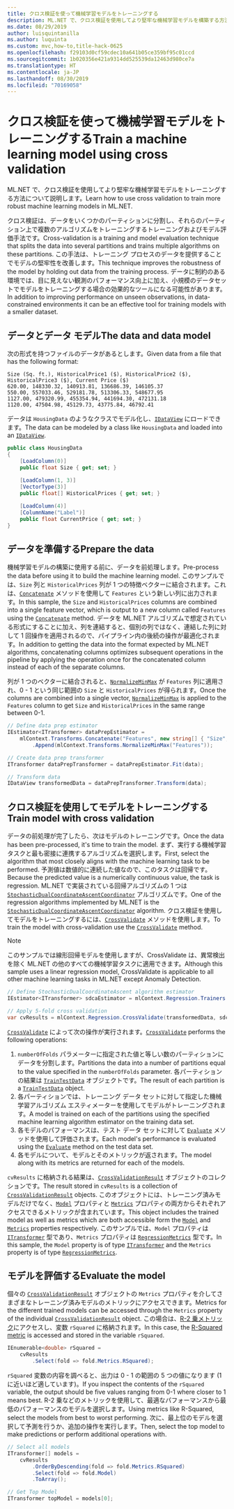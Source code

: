 ```yaml
---
title: クロス検証を使って機械学習モデルをトレーニングする
description: ML.NET で、クロス検証を使用してより堅牢な機械学習モデルを構築する方法について説明します。 クロス検証は、データをいくつかのパーティションに分割し、それらのパーティション上で複数のアルゴリズムをトレーニングするトレーニングおよびモデル評価手法です。
ms.date: 08/29/2019
author: luisquintanilla
ms.author: luquinta
ms.custom: mvc,how-to,title-hack-0625
ms.openlocfilehash: f29103d0cf59cdec10a641b05ce359bf95c01ccd
ms.sourcegitcommit: 1b020356e421a9314dd525539da12463d980ce7a
ms.translationtype: HT
ms.contentlocale: ja-JP
ms.lasthandoff: 08/30/2019
ms.locfileid: "70169058"
---
```

# <a name="train-a-machine-learning-model-using-cross-validation"></a><span data-ttu-id="f189a-104">クロス検証を使って機械学習モデルをトレーニングする</span><span class="sxs-lookup"><span data-stu-id="f189a-104">Train a machine learning model using cross validation</span></span>

<span data-ttu-id="f189a-105">ML.NET で、クロス検証を使用してより堅牢な機械学習モデルをトレーニングする方法について説明します。</span><span class="sxs-lookup"><span data-stu-id="f189a-105">Learn how to use cross validation to train more robust machine learning models in ML.NET.</span></span> 

<span data-ttu-id="f189a-106">クロス検証は、データをいくつかのパーティションに分割し、それらのパーティション上で複数のアルゴリズムをトレーニングするトレーニングおよびモデル評価手法です。</span><span class="sxs-lookup"><span data-stu-id="f189a-106">Cross-validation is a training and model evaluation technique that splits the data into several partitions and trains multiple algorithms on these partitions.</span></span> <span data-ttu-id="f189a-107">この手法は、トレーニング プロセスのデータを提供することでモデルの堅牢性を改善します。</span><span class="sxs-lookup"><span data-stu-id="f189a-107">This technique improves the robustness of the model by holding out data from the training process.</span></span> <span data-ttu-id="f189a-108">データに制約のある環境では、目に見えない観測のパフォーマンス向上に加え、小規模のデータセットでモデルをトレーニングする場合の効果的なツールになる可能性があります。</span><span class="sxs-lookup"><span data-stu-id="f189a-108">In addition to improving performance on unseen observations, in data-constrained environments it can be an effective tool for training models with a smaller dataset.</span></span>

## <a name="the-data-and-data-model"></a><span data-ttu-id="f189a-109">データとデータ モデル</span><span class="sxs-lookup"><span data-stu-id="f189a-109">The data and data model</span></span>

<span data-ttu-id="f189a-110">次の形式を持つファイルのデータがあるとします。</span><span class="sxs-lookup"><span data-stu-id="f189a-110">Given data from a file that has the following format:</span></span>

```text
Size (Sq. ft.), HistoricalPrice1 ($), HistoricalPrice2 ($), HistoricalPrice3 ($), Current Price ($)
620.00, 148330.32, 140913.81, 136686.39, 146105.37
550.00, 557033.46, 529181.78, 513306.33, 548677.95
1127.00, 479320.99, 455354.94, 441694.30, 472131.18
1120.00, 47504.98, 45129.73, 43775.84, 46792.41
```

<span data-ttu-id="f189a-111">データは `HousingData` のようなクラスでモデル化し、[`IDataView`](xref:Microsoft.ML.IDataView) にロードできます。</span><span class="sxs-lookup"><span data-stu-id="f189a-111">The data can be modeled by a class like `HousingData` and loaded into an [`IDataView`](xref:Microsoft.ML.IDataView).</span></span>

```csharp
public class HousingData
{
    [LoadColumn(0)]
    public float Size { get; set; }
 
    [LoadColumn(1, 3)]
    [VectorType(3)]
    public float[] HistoricalPrices { get; set; }

    [LoadColumn(4)]
    [ColumnName("Label")]
    public float CurrentPrice { get; set; }
}
```

## <a name="prepare-the-data"></a><span data-ttu-id="f189a-112">データを準備する</span><span class="sxs-lookup"><span data-stu-id="f189a-112">Prepare the data</span></span>

<span data-ttu-id="f189a-113">機械学習モデルの構築に使用する前に、データを前処理します。</span><span class="sxs-lookup"><span data-stu-id="f189a-113">Pre-process the data before using it to build the machine learning model.</span></span> <span data-ttu-id="f189a-114">このサンプルでは、`Size` 列と `HistoricalPrices` 列が 1 つの特徴ベクターに結合されます。これは、[`Concatenate`](xref:Microsoft.ML.TransformExtensionsCatalog.Concatenate*) メソッドを使用して `Features` という新しい列に出力されます。</span><span class="sxs-lookup"><span data-stu-id="f189a-114">In this sample, the `Size` and `HistoricalPrices` columns are combined into a single feature vector,  which is output to a new column called `Features` using the [`Concatenate`](xref:Microsoft.ML.TransformExtensionsCatalog.Concatenate*) method.</span></span> <span data-ttu-id="f189a-115">データを ML.NET アルゴリズムで想定されている形式にすることに加え、列を連結すると、個別の列ではなく、連結した列に対して 1 回操作を適用されるので、パイプライン内の後続の操作が最適化されます。</span><span class="sxs-lookup"><span data-stu-id="f189a-115">In addition to getting the data into the format expected by ML.NET algorithms, concatenating columns optimizes subsequent operations in the pipeline by applying the operation once for the concatenated column instead of each of the separate columns.</span></span> 

<span data-ttu-id="f189a-116">列が 1 つのベクターに結合されると、[`NormalizeMinMax`](xref:Microsoft.ML.NormalizationCatalog.NormalizeMinMax*) が `Features` 列に適用され、0 - 1 という同じ範囲の `Size` と `HistoricalPrices` が得られます。</span><span class="sxs-lookup"><span data-stu-id="f189a-116">Once the columns are combined into a single vector, [`NormalizeMinMax`](xref:Microsoft.ML.NormalizationCatalog.NormalizeMinMax*) is applied to the `Features` column to get `Size` and `HistoricalPrices` in the same range between 0-1.</span></span> 

```csharp
// Define data prep estimator
IEstimator<ITransformer> dataPrepEstimator = 
    mlContext.Transforms.Concatenate("Features", new string[] { "Size", "HistoricalPrices" })
        .Append(mlContext.Transforms.NormalizeMinMax("Features"));

// Create data prep transformer
ITransformer dataPrepTransformer = dataPrepEstimator.Fit(data);

// Transform data
IDataView transformedData = dataPrepTransformer.Transform(data);
```

## <a name="train-model-with-cross-validation"></a><span data-ttu-id="f189a-117">クロス検証を使用してモデルをトレーニングする</span><span class="sxs-lookup"><span data-stu-id="f189a-117">Train model with cross validation</span></span>

<span data-ttu-id="f189a-118">データの前処理が完了したら、次はモデルのトレーニングです。</span><span class="sxs-lookup"><span data-stu-id="f189a-118">Once the data has been pre-processed, it's time to train the model.</span></span> <span data-ttu-id="f189a-119">まず、実行する機械学習タスクと最も密接に連携するアルゴリズムを選択します。</span><span class="sxs-lookup"><span data-stu-id="f189a-119">First, select the algorithm that most closely aligns with the machine learning task to be performed.</span></span> <span data-ttu-id="f189a-120">予測値は数値的に連続した値なので、このタスクは回帰です。</span><span class="sxs-lookup"><span data-stu-id="f189a-120">Because the predicted value is a numerically continuous value, the task is regression.</span></span> <span data-ttu-id="f189a-121">ML.NET で実装されている回帰アルゴリズムの 1 つは [`StochasticDualCoordinateAscentCoordinator`](xref:Microsoft.ML.Trainers.SdcaRegressionTrainer) アルゴリズムです。</span><span class="sxs-lookup"><span data-stu-id="f189a-121">One of the regression algorithms implemented by ML.NET is the [`StochasticDualCoordinateAscentCoordinator`](xref:Microsoft.ML.Trainers.SdcaRegressionTrainer) algorithm.</span></span> <span data-ttu-id="f189a-122">クロス検証を使用してモデルをトレーニングするには、[`CrossValidate`](xref:Microsoft.ML.RegressionCatalog.CrossValidate*) メソッドを使用します。</span><span class="sxs-lookup"><span data-stu-id="f189a-122">To train the model with cross-validation use the [`CrossValidate`](xref:Microsoft.ML.RegressionCatalog.CrossValidate*) method.</span></span> 

> [!NOTE]
> <span data-ttu-id="f189a-123">このサンプルでは線形回帰モデルを使用しますが、CrossValidate は、異常検出を除く ML.NET の他のすべての機械学習タスクに適用できます。</span><span class="sxs-lookup"><span data-stu-id="f189a-123">Although this sample uses a linear regression model, CrossValidate is applicable to all other machine learning tasks in ML.NET except Anomaly Detection.</span></span>

```csharp
// Define StochasticDualCoordinateAscent algorithm estimator
IEstimator<ITransformer> sdcaEstimator = mlContext.Regression.Trainers.Sdca();

// Apply 5-fold cross validation
var cvResults = mlContext.Regression.CrossValidate(transformedData, sdcaEstimator, numberOfFolds: 5);
```

<span data-ttu-id="f189a-124">[`CrossValidate`](xref:Microsoft.ML.RegressionCatalog.CrossValidate*) によって次の操作が実行されます。</span><span class="sxs-lookup"><span data-stu-id="f189a-124">[`CrossValidate`](xref:Microsoft.ML.RegressionCatalog.CrossValidate*) performs the following operations:</span></span>

1. <span data-ttu-id="f189a-125">`numberOfFolds` パラメーターに指定された値と等しい数のパーティションにデータを分割します。</span><span class="sxs-lookup"><span data-stu-id="f189a-125">Partitions the data into a number of partitions equal to the value specified in the `numberOfFolds` parameter.</span></span> <span data-ttu-id="f189a-126">各パーティションの結果は [`TrainTestData`](xref:Microsoft.ML.DataOperationsCatalog.TrainTestData) オブジェクトです。</span><span class="sxs-lookup"><span data-stu-id="f189a-126">The result of each partition is a [`TrainTestData`](xref:Microsoft.ML.DataOperationsCatalog.TrainTestData) object.</span></span>
1. <span data-ttu-id="f189a-127">各パーティションでは、トレーニング データ セットに対して指定した機械学習アルゴリズム エスティメーターを使用してモデルがトレーニングされます。</span><span class="sxs-lookup"><span data-stu-id="f189a-127">A model is trained on each of the partitions using the specified machine learning algorithm estimator on the training data set.</span></span>
1. <span data-ttu-id="f189a-128">各モデルのパフォーマンスは、テスト データ セットに対して [`Evaluate`](xref:Microsoft.ML.RegressionCatalog.Evaluate*) メソッドを使用して評価されます。</span><span class="sxs-lookup"><span data-stu-id="f189a-128">Each model's performance is evaluated using the [`Evaluate`](xref:Microsoft.ML.RegressionCatalog.Evaluate*) method on the test data set.</span></span> 
1. <span data-ttu-id="f189a-129">各モデルについて、モデルとそのメトリックが返されます。</span><span class="sxs-lookup"><span data-stu-id="f189a-129">The model along with its metrics are returned for each of the models.</span></span>

<span data-ttu-id="f189a-130">`cvResults` に格納される結果は、[`CrossValidationResult`](xref:Microsoft.ML.TrainCatalogBase.CrossValidationResult%601) オブジェクトのコレクションです。</span><span class="sxs-lookup"><span data-stu-id="f189a-130">The result stored in `cvResults` is a collection of [`CrossValidationResult`](xref:Microsoft.ML.TrainCatalogBase.CrossValidationResult%601) objects.</span></span> <span data-ttu-id="f189a-131">このオブジェクトには、トレーニング済みモデルだけでなく、[`Model`](xref:Microsoft.ML.TrainCatalogBase.CrossValidationResult%601.Model) プロパティと [`Metrics`](xref:Microsoft.ML.TrainCatalogBase.CrossValidationResult%601.Metrics) プロパティの両方からそれぞれアクセスできるメトリックが含まれています。</span><span class="sxs-lookup"><span data-stu-id="f189a-131">This object includes the trained model as well as metrics which are both accessible form the [`Model`](xref:Microsoft.ML.TrainCatalogBase.CrossValidationResult%601.Model) and [`Metrics`](xref:Microsoft.ML.TrainCatalogBase.CrossValidationResult%601.Metrics) properties respectively.</span></span> <span data-ttu-id="f189a-132">このサンプルでは、`Model` プロパティは [`ITransformer`](xref:Microsoft.ML.ITransformer) 型であり、`Metrics` プロパティは [`RegressionMetrics`](xref:Microsoft.ML.Data.RegressionMetrics) 型です。</span><span class="sxs-lookup"><span data-stu-id="f189a-132">In this sample, the `Model` property is of type [`ITransformer`](xref:Microsoft.ML.ITransformer) and the `Metrics` property is of type [`RegressionMetrics`](xref:Microsoft.ML.Data.RegressionMetrics).</span></span> 

## <a name="evaluate-the-model"></a><span data-ttu-id="f189a-133">モデルを評価する</span><span class="sxs-lookup"><span data-stu-id="f189a-133">Evaluate the model</span></span>

<span data-ttu-id="f189a-134">個々の [`CrossValidationResult`](xref:Microsoft.ML.TrainCatalogBase.CrossValidationResult%601) オブジェクトの `Metrics` プロパティを介してさまざまなトレーニング済みモデルのメトリックにアクセスできます。</span><span class="sxs-lookup"><span data-stu-id="f189a-134">Metrics for the different trained models can be accessed through the `Metrics` property of the individual [`CrossValidationResult`](xref:Microsoft.ML.TrainCatalogBase.CrossValidationResult%601) object.</span></span> <span data-ttu-id="f189a-135">この場合は、[R-2 乗メトリック](https://en.wikipedia.org/wiki/Coefficient_of_determination)にアクセスし、変数 `rSquared` に格納されます。</span><span class="sxs-lookup"><span data-stu-id="f189a-135">In this case, the [R-Squared metric](https://en.wikipedia.org/wiki/Coefficient_of_determination) is accessed and stored in the variable `rSquared`.</span></span> 

```csharp
IEnumerable<double> rSquared = 
    cvResults
        .Select(fold => fold.Metrics.RSquared);
```

<span data-ttu-id="f189a-136">`rSquared` 変数の内容を調べると、出力は 0 - 1 の範囲の 5 つの値になります (1 に近いほど適しています)。</span><span class="sxs-lookup"><span data-stu-id="f189a-136">If you inspect the contents of the `rSquared` variable, the output should be five values ranging from 0-1 where closer to 1 means best.</span></span> <span data-ttu-id="f189a-137">R-2 乗などのメトリックを使用して、最適なパフォーマンスから最低のパフォーマンスのモデルを選択します。</span><span class="sxs-lookup"><span data-stu-id="f189a-137">Using metrics like R-Squared, select the models from best to worst performing.</span></span> <span data-ttu-id="f189a-138">次に、最上位のモデルを選択して予測を行うか、追加の操作を実行します。</span><span class="sxs-lookup"><span data-stu-id="f189a-138">Then, select the top model to make predictions or perform additional operations with.</span></span>

```csharp
// Select all models
ITransformer[] models =
    cvResults
        .OrderByDescending(fold => fold.Metrics.RSquared)
        .Select(fold => fold.Model)
        .ToArray();

// Get Top Model
ITransformer topModel = models[0];
```
